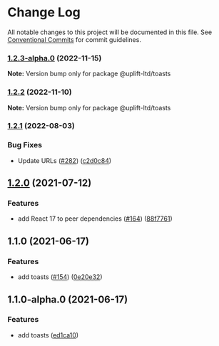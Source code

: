 # Change Log

All notable changes to this project will be documented in this file.
See [Conventional Commits](https://conventionalcommits.org) for commit guidelines.

### [1.2.3-alpha.0](https://github.com/uplift-ltd/nexus/compare/@uplift-ltd/toasts@1.2.2...@uplift-ltd/toasts@1.2.3-alpha.0) (2022-11-15)

**Note:** Version bump only for package @uplift-ltd/toasts





### [1.2.2](https://github.com/uplift-ltd/nexus/compare/@uplift-ltd/toasts@1.2.1...@uplift-ltd/toasts@1.2.2) (2022-11-10)

**Note:** Version bump only for package @uplift-ltd/toasts





### [1.2.1](https://github.com/uplift-ltd/nexus/compare/@uplift-ltd/toasts@1.2.0...@uplift-ltd/toasts@1.2.1) (2022-08-03)


### Bug Fixes

* Update URLs ([#282](https://github.com/uplift-ltd/nexus/issues/282)) ([c2d0c84](https://github.com/uplift-ltd/nexus/commit/c2d0c843c8eb18c4a9ae360ee2d840f5be388fac))



## [1.2.0](https://github.com/uplift-ltd/nexus/compare/@uplift-ltd/toasts@1.1.0...@uplift-ltd/toasts@1.2.0) (2021-07-12)


### Features

* add React 17 to peer dependencies ([#164](https://github.com/uplift-ltd/nexus/issues/164)) ([88f7761](https://github.com/uplift-ltd/nexus/commit/88f77615dfab14127dfdf76f665ee73c3195bcb4))



## 1.1.0 (2021-06-17)


### Features

* add toasts ([#154](https://github.com/uplift-ltd/nexus/issues/154)) ([0e20e32](https://github.com/uplift-ltd/nexus/commit/0e20e32a7acb6db7cca06b8546a892c6735741b0))



## 1.1.0-alpha.0 (2021-06-17)


### Features

* add toasts ([ed1ca10](https://github.com/uplift-ltd/nexus/commit/ed1ca100921fb9b92bf500686555726764282baa))
